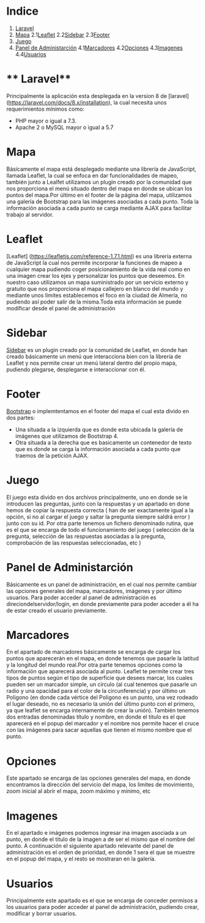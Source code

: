 # **Indice**
1. [Laravel](#id1)
2. [Mapa](#id2)
    2.1[Leaflet](#id2.1)
    2.2[Sidebar](#id2.2)
    2.3[Footer](#id2.3)
3. [Juego](#id3)
4. [Panel de Administarción](#id4)
    4.1[Marcadores](#id4.1)
    4.2[Opciones](#id4.2)
    4.3[Imagenes](#id4.3)
    4.4[Usuarios](#id4.4)

# ** Laravel** <a name="id1"></a>
Principalmente la aplicación esta desplegada en la version 8 de [laravel] (https://laravel.com/docs/8.x/installation), la cual necesita unos requerimientos mínimos como:
- PHP mayor o igual a  7.3.
- Apache 2 o  MySQL mayor o igual a 5.7

# **Mapa**<a name="id2"></a>
Básicamente el mapa está desplegado mediante una librería de JavaScript, llamada Leaflet, la cual se enfoca en dar funcionalidades de mapeo, también junto a Lealfet utilizamos un plugin creado por la comunidad que nos proporciona el menú situado dentro del mapa en donde se ubican los puntos del mapa.Por último en el footer de la página del mapa, utilizamos una galería de Bootstrap para las imágenes asociadas a cada punto.
Toda la información asociada a cada punto se carga mediante AJAX para facilitar trabajo al servidor.

# **Leaflet**<a name="id2.1"></a>
[Leaflet] (https://leafletjs.com/reference-1.7.1.html) es una librería externa de JavaScript la cual nos permite incorporar la funciones de mapeo a cualquier mapa pudiendo coger posicionamiento de la vida real como en una imagen crear los ejes y personalizar los puntos que deseemos.
En nuestro caso utilizamos un mapa suministrado por un servicio externo y gratuito que nos proporciona el mapa callejero en blanco del mundo y mediante unos límites establecemos el foco en la ciudad de Almería, no pudiendo así poder salir de la misma.Toda esta información se puede modificar desde el panel de administración

# **Sidebar**<a name="id2.2"></a>
[Sidebar](https://github.com/noerw/leaflet-sidebar-v2) es un plugin creado por la comunidad de Leaflet, en donde han creado básicamente un menú que interacciona bien con la librería de Leaflet y nos permite crear un menú lateral dentro del propio mapa, pudiendo plegarse, desplegarse e interaccionar con él.

# **Footer**<a name="id2.3"></a>
[Bootstrap](https://getbootstrap.com/docs/4.6/getting-started/introduction/) o implemtentamos en el footer del mapa el cual esta divido en dos partes:
- Una situada a la izquierda que es donde esta ubicada la galería de imágenes que utilizamos de Bootstrap 4.
- Otra situada a la derecha que es basicamente un contenedor de texto que es donde se carga la información asociada a cada punto que traemos de la petición AJAX.

# **Juego**<a name="id3"></a>
El juego esta divido en dos archivos principalmente, uno en donde se le introducen las preguntas, junto con la respuestas y un apartado en done hemos de copiar la respuesta correcta ( han de ser exactamente igual a la opción, si no al cargar el juego y saltar la pregunta siempre saldrá error ) junto con su id.
Por otra parte tenemos un fichero denominado rutina, que es el que se encarga de todo el funcionamiento del juego ( selección de la pregunta, selección de las respuestas asociadas a la pregunta, comprobación de las respuestas seleccionadas, etc )

# **Panel de Administarción**<a name="id4"></a>
Básicamente es un panel de administración, en el cual nos permite cambiar las opciones generales del mapa, marcadores, imágenes y por último usuarios.
Para poder acceder al panel de administración es direciondelservidor/login, en donde previamente para poder acceder a él ha de estar creado el usuario previamente.

# **Marcadores**<a name="id4.1"></a>
En el apartado de marcadores básicamente se encarga de cargar los puntos que aparecerán en el mapa, en donde tenemos que pasarle la latitud y la longitud del mundo real.Por otra parte tenemos opciones como la información que aparecerá asociada al punto.
Leaflet te permite crear tres tipos de puntos según el tipo de superficie que desees marcar, los cuales pueden ser un marcador simple, un circulo (al cual tenemos que pasarle un radio y una opacidad para el color de la circunferencia) y por último un Poligono (en donde cada vértice del Poligono es un punto, una vez rodeado el lugar deseado, no es necesario la unión del último punto con el primero, ya que leaflet se encarga internamente de crear la unión).
También tenemos dos entradas denominadas título y nombre, en donde el titulo es el que aparecerá en el popup del marcador y el nombre nos permite hacer el cruce con las imágenes para sacar aquellas que tienen el mismo nombre que el punto.

# **Opciones**<a name="id4.2"></a>
Este apartado se encarga de las opciones generales del mapa, en donde encontramos la dirección del servicio del mapa, los limites de movimiento, zoom inicial al abrir el mapa, zoom máximo y mínimo, etc

# **Imagenes**<a name="id4.3"></a>
En el apartado e imágenes podemos ingresar ina imagen asociada a un punto, en donde el titulo de la imagen a de ser el mismo que el nombre del punto. A continuación el siguiente apartado relevante del panel de administración es el orden de prioridad, en donde 1 sera el que se muestre en el popup del mapa, y el resto se mostraran en la galería.

# **Usuarios**<a name="id4.4"></a>
Principalmente este apartado es el que se encarga de conceder permisos a los usuarios para poder acceder al panel de administración, pudiendo crear, modificar y borrar usuarios.